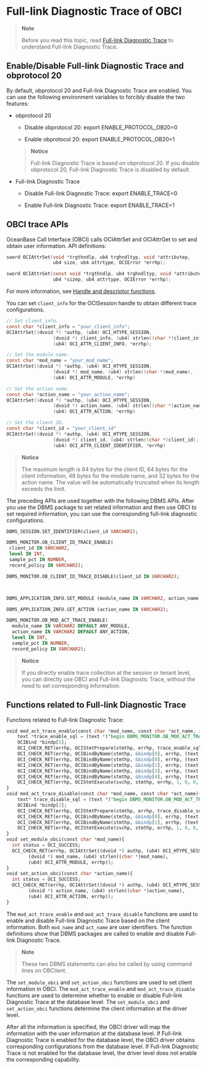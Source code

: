 # Full-link Diagnostic Trace of OBCI

> **Note**
>
> Before you read this topic, read [Full-link Diagnostic Trace](1.full-link-introduction.md) to understand Full-link Diagnostic Trace.

## Enable/Disable Full-link Diagnostic Trace and obprotocol 20

By default, obprotocol 20 and Full-link Diagnostic Trace are enabled. You can use the following environment variables to forcibly disable the two features:

* obprotocol 20

  * Disable obprotocol 20: export ENABLE_PROTOCOL_OB20=0

  * Enable obprotocol 20: export ENABLE_PROTOCOL_OB20=1

   > **Notice**
   >
   > Full-link Diagnostic Trace is based on obprotocol 20. If you disable obprotocol 20, Full-link Diagnostic Trace is disabled by default.

* Full-link Diagnostic Trace

  * Disable Full-link Diagnostic Trace: export ENABLE_TRACE=0

  * Enable Full-link Diagnostic Trace: export ENABLE_TRACE=1

## OBCI trace APIs

OceanBase Call Interface (OBCI) calls OCIAttrSet and OCIAttrGet to set and obtain user information. API definitions:

```C
sword OCIAttrSet(void *trgthndlp, ub4 trghndltyp, void *attributep,
                 ub4 size, ub4 attrtype, OCIError *errhp);

sword OCIAttrGet(const void *trgthndlp, ub4 trghndltyp, void *attributep,
                 ub4 *sizep, ub4 attrtype, OCIError *errhp);
```

For more information, see [Handle and descriptor functions](../8.reference-function/2.handle-and-descriptor-functions.md).

You can set `client_info` for the OCISession handle to obtain different trace configurations.

```C
// Set client_info.
const char *client_info = "your_client_info";
OCIAttrSet((dvoid *) *authp, (ub4) OCI_HTYPE_SESSION,
                 (dvoid *) client_info, (ub4) strlen((char *)client_info),
                 (ub4) OCI_ATTR_CLIENT_INFO, *errhp);

// Set the module name.
const char *mod_name = "your_mod_name";
OCIAttrSet((dvoid *) *authp, (ub4) OCI_HTYPE_SESSION,
                 (dvoid *) mod_name, (ub4) strlen((char *)mod_name),
                 (ub4) OCI_ATTR_MODULE, *errhp)

// Set the action name.
const char *action_name = "your_action_name";
OCIAttrSet((dvoid *) *authp, (ub4) OCI_HTYPE_SESSION,
                 (dvoid *) action_name, (ub4) strlen((char *)action_name),
                 (ub4) OCI_ATTR_ACTION, *errhp)

// Set the client ID.
const char *client_id = "your_client_id"
OCIAttrSet((dvoid *) *authp, (ub4) OCI_HTYPE_SESSION,
                 (dvoid *) client_id, (ub4) strlen((char *)client_id),
                 (ub4) OCI_ATTR_CLIENT_IDENTIFIER, *errhp)
```

> **Notice**
>
> The maximum length is 64 bytes for the client ID, 64 bytes for the client information, 48 bytes for the module name, and 32 bytes for the action name. The value will be automatically truncated when its length exceeds the limit.

The preceding APIs are used together with the following DBMS APIs. After you use the DBMS package to set related information and then use OBCI to set required information, you can use the corresponding full-link diagnostic configurations.

```SQL
DBMS_SESSION.SET_IDENTIFIER(client_id VARCHAR2);

DBMS_MONITOR.OB_CLIENT_ID_TRACE_ENABLE(
 client_id IN VARCHAR2,
 level IN INT,
 sample_pct IN NUMBER,
 record_policy IN VARCHAR2);

DBMS_MONITOR.OB_CLIENT_ID_TRACE_DISABLE(client_id IN VARCHAR2);



DBMS_APPLICATION_INFO.SET_MODULE (module_name IN VARCHAR2, action_name IN VARCHAR2);

DBMS_APPLICATION_INFO.SET_ACTION (action_name IN VARCHAR2);

DBMS_MONITOR.OB_MOD_ACT_TRACE_ENABLE(
  module_name IN VARCHAR2 DEFAULT ANY_MODULE,
  action_name IN VARCHAR2 DEFAULT ANY_ACTION,
  level IN INT,
  sample_pct IN NUMBER,
  record_policy IN VARCHAR2);
```

> **Notice**
>
> If you directly enable trace collection at the session or tenant level, you can directly use OBCI and Full-link Diagnostic Trace, without the need to set corresponding information.

## Functions related to Full-link Diagnostic Trace

Functions related to Full-link Diagnostic Trace:

```sql
void mod_act_trace_enable(const char *mod_name, const char *act_name, int level, double sample_pct, const char *record_policy){
    text *trace_enable_sql = (text *)"begin DBMS_MONITOR.OB_MOD_ACT_TRACE_ENABLE(:mod_name, :act_name, :level,:sample_pct,:record_policy);end;";
    OCIBind *bindp[5];
    OCI_CHECK_RET(errhp, OCIStmtPrepare(stmthp, errhp, trace_enable_sql, strlen((char *)trace_enable_sql), OCI_NTV_SYNTAX, OCI_DEFAULT));
    OCI_CHECK_RET(errhp, OCIBindByName(stmthp, &bindp[0], errhp, (text *) ":mod_name", strlen(":mod_name"),(void *)mod_name, strlen(mod_name)+1, SQLT_STR, (dvoid *) 0, (ub2 *) 0, (ub2 *) 0, 0, (ub4 *) 0, OCI_DEFAULT ) );
    OCI_CHECK_RET(errhp, OCIBindByName(stmthp, &bindp[0], errhp, (text *) ":act_name", strlen(":act_name"),(void *)act_name, strlen(act_name)+1, SQLT_STR, (dvoid *) 0, (ub2 *) 0, (ub2 *) 0, 0, (ub4 *) 0, OCI_DEFAULT ) );
    OCI_CHECK_RET(errhp, OCIBindByName(stmthp, &bindp[2], errhp, (text *) ":level", strlen(":level"), &level, sizeof(int), SQLT_INT, (dvoid *) 0, (ub2 *) 0, (ub2 *) 0, 0, (ub4 *) 0, OCI_DEFAULT ) );
    OCI_CHECK_RET(errhp, OCIBindByName(stmthp, &bindp[3], errhp, (text *) ":sample_pct", strlen(":sample_pct"),&sample_pct, sizeof(double), SQLT_FLT, (dvoid *) 0, (ub2 *) 0, (ub2 *) 0, 0, (ub4 *) 0, OCI_DEFAULT ) );
    OCI_CHECK_RET(errhp, OCIBindByName(stmthp, &bindp[4], errhp, (text *) ":record_policy", strlen(":record_policy"), (void *)record_policy, strlen(record_policy)+1, SQLT_STR, (dvoid *) 0, (ub2 *) 0, (ub2 *) 0, 0, (ub4 *) 0, OCI_DEFAULT ) );
    OCI_CHECK_RET(errhp, OCIStmtExecute(svchp, stmthp, errhp, 1, 0, 0, 0, OCI_DEFAULT));
}
void mod_act_trace_disable(const char *mod_name, const char *act_name){
    text* trace_disable_sql = (text *)"begin DBMS_MONITOR.OB_MOD_ACT_TRACE_DISABLE(:mod_name, :act_name);end;";
    OCIBind *bindp[2];
    OCI_CHECK_RET(errhp, OCIStmtPrepare(stmthp, errhp, trace_disable_sql, strlen((char *)trace_disable_sql), OCI_NTV_SYNTAX, OCI_DEFAULT));
    OCI_CHECK_RET(errhp, OCIBindByName(stmthp, &bindp[0], errhp, (text *) ":mod_name", strlen(":mod_name"), (void *)mod_name, strlen(mod_name)+1, SQLT_STR, (dvoid *) 0, (ub2 *) 0, (ub2 *) 0, 0, (ub4 *) 0, OCI_DEFAULT ) );
    OCI_CHECK_RET(errhp, OCIBindByName(stmthp, &bindp[1], errhp, (text *) ":act_name", strlen(":act_name"), (void *)act_name, strlen(act_name)+1, SQLT_STR, (dvoid *) 0, (ub2 *) 0, (ub2 *) 0, 0, (ub4 *) 0, OCI_DEFAULT ) );
    OCI_CHECK_RET(errhp, OCIStmtExecute(svchp, stmthp, errhp, 1, 0, 0, 0, OCI_DEFAULT));
}
void set_module_obci(const char *mod_name){
  int status = OCI_SUCCESS;
  OCI_CHECK_RET(errhp, OCIAttrSet((dvoid *) authp, (ub4) OCI_HTYPE_SESSION,
        (dvoid *) mod_name, (ub4) strlen((char *)mod_name),
        (ub4) OCI_ATTR_MODULE, errhp));
}
void set_action_obci(const char *action_name){
  int status = OCI_SUCCESS;
  OCI_CHECK_RET(errhp, OCIAttrSet((dvoid *) authp, (ub4) OCI_HTYPE_SESSION,
        (dvoid *) action_name, (ub4) strlen((char *)action_name),
        (ub4) OCI_ATTR_ACTION, errhp));
}
```

The `mod_act_trace_enable` and `mod_act_trace_disable` functions are used to enable and disable Full-link Diagnostic Trace based on the client information. Both `mod_name` and `act_name` are user identifiers. The function definitions show that DBMS packages are called to enable and disable Full-link Diagnostic Trace.

> **Note**
>
> These two DBMS statements can also be called by using command lines on OBClient.

The `set_module_obci` and `set_action_obci` functions are used to set client information in OBCI. The `mod_act_trace_enable` and `mod_act_trace_disable` functions are used to determine whether to enable or disable Full-link Diagnostic Trace at the database level. The `set_module_obci` and `set_action_obci` functions determine the client information at the driver level.

After all the information is specified, the OBCI driver will map the information with the user information at the database level. If Full-link Diagnostic Trace is enabled for the database level, the OBCI driver obtains corresponding configurations from the database level. If Full-link Diagnostic Trace is not enabled for the database level, the driver level does not enable the corresponding capability.
